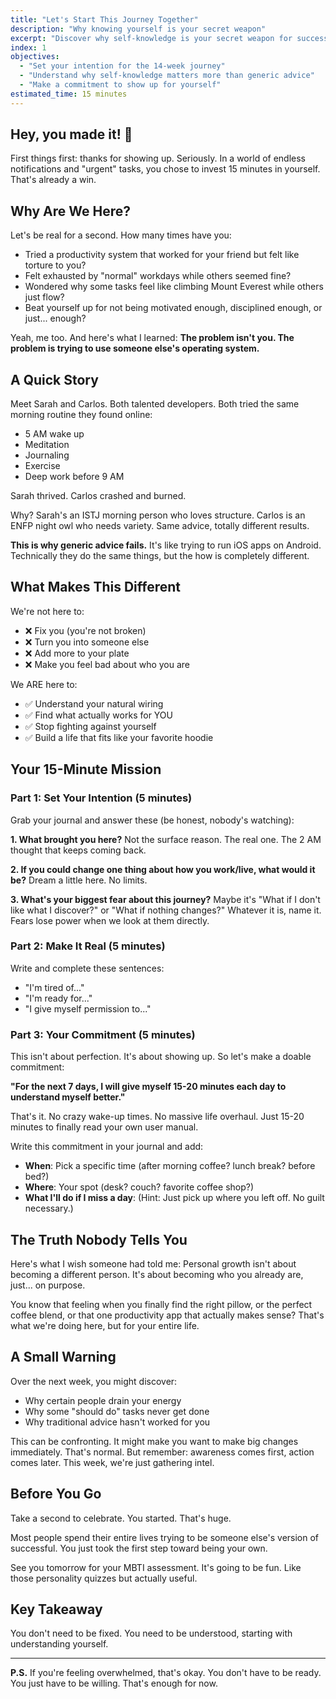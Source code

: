 ```yaml
---
title: "Let's Start This Journey Together"
description: "Why knowing yourself is your secret weapon"
excerpt: "Discover why self-knowledge is your secret weapon for success and begin your 14-week transformation journey"
index: 1
objectives:
  - "Set your intention for the 14-week journey"
  - "Understand why self-knowledge matters more than generic advice"
  - "Make a commitment to show up for yourself"
estimated_time: 15 minutes
---
```


## Hey, you made it! 🎉

First things first: thanks for showing up. Seriously. In a world of endless notifications and "urgent" tasks, you chose to invest 15 minutes in yourself. That's already a win.

## Why Are We Here?

Let's be real for a second. How many times have you:

- Tried a productivity system that worked for your friend but felt like torture to you?
- Felt exhausted by "normal" workdays while others seemed fine?
- Wondered why some tasks feel like climbing Mount Everest while others just flow?
- Beat yourself up for not being motivated enough, disciplined enough, or just... enough?

Yeah, me too. And here's what I learned: **The problem isn't you. The problem is trying to use someone else's operating system.**

## A Quick Story

Meet Sarah and Carlos. Both talented developers. Both tried the same morning routine they found online:

- 5 AM wake up
- Meditation
- Journaling
- Exercise
- Deep work before 9 AM

Sarah thrived. Carlos crashed and burned.

Why? Sarah's an ISTJ morning person who loves structure. Carlos is an ENFP night owl who needs variety. Same advice, totally different results.

**This is why generic advice fails.** It's like trying to run iOS apps on Android. Technically they do the same things, but the how is completely different.

## What Makes This Different

We're not here to:

- ❌ Fix you (you're not broken)
- ❌ Turn you into someone else
- ❌ Add more to your plate
- ❌ Make you feel bad about who you are

We ARE here to:

- ✅ Understand your natural wiring
- ✅ Find what actually works for YOU
- ✅ Stop fighting against yourself
- ✅ Build a life that fits like your favorite hoodie

## Your 15-Minute Mission

### Part 1: Set Your Intention (5 minutes)

Grab your journal and answer these (be honest, nobody's watching):

**1. What brought you here?**
Not the surface reason. The real one. The 2 AM thought that keeps coming back.

**2. If you could change one thing about how you work/live, what would it be?**
Dream a little here. No limits.

**3. What's your biggest fear about this journey?**
Maybe it's "What if I don't like what I discover?" or "What if nothing changes?" Whatever it is, name it. Fears lose power when we look at them directly.

### Part 2: Make It Real (5 minutes)

Write and complete these sentences:

- "I'm tired of..."
- "I'm ready for..."
- "I give myself permission to..."

### Part 3: Your Commitment (5 minutes)

This isn't about perfection. It's about showing up. So let's make a doable commitment:

**"For the next 7 days, I will give myself 15-20 minutes each day to understand myself better."**

That's it. No crazy wake-up times. No massive life overhaul. Just 15-20 minutes to finally read your own user manual.

Write this commitment in your journal and add:

- **When**: Pick a specific time (after morning coffee? lunch break? before bed?)
- **Where**: Your spot (desk? couch? favorite coffee shop?)
- **What I'll do if I miss a day**: (Hint: Just pick up where you left off. No guilt necessary.)

## The Truth Nobody Tells You

Here's what I wish someone had told me: Personal growth isn't about becoming a different person. It's about becoming who you already are, just... on purpose.

You know that feeling when you finally find the right pillow, or the perfect coffee blend, or that one productivity app that actually makes sense? That's what we're doing here, but for your entire life.

## A Small Warning

Over the next week, you might discover:

- Why certain people drain your energy
- Why some "should do" tasks never get done
- Why traditional advice hasn't worked for you

This can be confronting. It might make you want to make big changes immediately. That's normal. But remember: awareness comes first, action comes later. This week, we're just gathering intel.

## Before You Go

Take a second to celebrate. You started. That's huge.

Most people spend their entire lives trying to be someone else's version of successful. You just took the first step toward being your own.

See you tomorrow for your MBTI assessment. It's going to be fun. Like those personality quizzes but actually useful.

## Key Takeaway

You don't need to be fixed. You need to be understood, starting with understanding yourself.

---

**P.S.** If you're feeling overwhelmed, that's okay. You don't have to be ready. You just have to be willing. That's enough for now.
